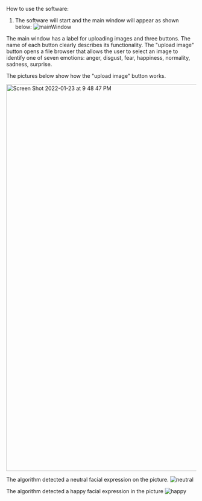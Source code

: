 How to use the software:
1. The software will start and the main window will appear as shown below:
  ![mainWindow](https://user-images.githubusercontent.com/44774108/150683544-9fbdebbc-7df2-4792-a706-76218c5845a0.png)

The main window has a label for uploading images and three buttons. The name of each button clearly describes its functionality.
The "upload image" button opens a file browser that allows the user to select an image to identify one of seven emotions:
anger, disgust, fear, happiness, normality, sadness, surprise.

The pictures below show how the "upload image" button works. 

<img width="1025" alt="Screen Shot 2022-01-23 at 9 48 47 PM" src="https://user-images.githubusercontent.com/44774108/150697457-ce937a65-071b-49fe-8f8f-005df4099b18.png">

The algorithm detected a neutral facial expression on the picture.
![neutral](https://user-images.githubusercontent.com/44774108/150683756-211e5900-9226-44d7-a85b-229ae4146138.png)

The algorithm detected a happy facial expression in the picture
![happy](https://user-images.githubusercontent.com/44774108/150683760-c6036a20-f3fb-488e-b5c4-488133096f85.png)
